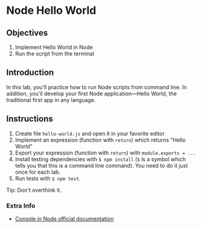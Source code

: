 # Node Hello World

## Objectives

1. Implement Hello World in Node
1. Run the script from the terminal


## Introduction

In this lab, you'll practice how to run Node scripts from command line. In addition, you'll develop your first Node application—Hello World, the traditional first app in any language.

## Instructions

1. Create file `hello-world.js` and open it in your favorite editor
2. Implement an expression (function with `return`) which returns "Hello World"
3. Export your expression (function with `return`) with `module.exports = ...`
5. Install testing dependencies with `$ npm install` (`$` is a symbol which tells you that this is a command line command). You need to do it just once for each lab.
6. Run tests with `$ npm test`.

Tip: Don't overthink it.

### Extra Info

* [Console in Node official documentation](https://nodejs.org/api/console.html)

